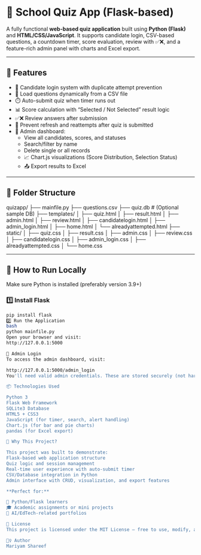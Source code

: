 # 🧠 School Quiz App (Flask-based)

A fully functional **web-based quiz application** built using **Python (Flask)** and **HTML/CSS/JavaScript**. It supports candidate login, CSV-based questions, a countdown timer, score evaluation, review with ✅❌, and a feature-rich admin panel with charts and Excel export.

---

## 🌟 Features

- 👤 Candidate login system with duplicate attempt prevention
- 📄 Load questions dynamically from a CSV file
- ⏱️ Auto-submit quiz when timer runs out
- 📊 Score calculation with “Selected / Not Selected” result logic
- ✅❌ Review answers after submission
- 🔁 Prevent refresh and reattempts after quiz is submitted
- 🔐 Admin dashboard:
  - View all candidates, scores, and statuses
  - Search/filter by name
  - Delete single or all records
  - 📈 Chart.js visualizations (Score Distribution, Selection Status)
  - 📤 Export results to Excel

---

## 📁 Folder Structure

quizapp/
├── mainfile.py
├── questions.csv
├── quiz.db # (Optional sample DB)
├── templates/
│ ├── quiz.html
│ ├── result.html
│ ├── admin.html
│ ├── review.html
│ ├── candidatelogin.html
│ ├── admin_login.html
│ ├── home.html
│ └── alreadyattempted.html
├── static/
│ ├── quiz.css
│ ├── result.css
│ ├── admin.css
│ ├── review.css
│ ├── candidatelogin.css
│ ├── admin_login.css
│ ├── alreadyattempted.css
│ └── home.css

---

## 🚀 How to Run Locally

Make sure Python is installed (preferably version 3.9+)

### 1️⃣ Install Flask

```bash
pip install flask
2️⃣ Run the Application
bash
python mainfile.py
Open your browser and visit:
http://127.0.0.1:5000

🔐 Admin Login
To access the admin dashboard, visit:

http://127.0.0.1:5000/admin_login
You'll need valid admin credentials. These are stored securely (not hard-coded). You can update them manually in the database or enhance the system to support multiple admins.

📦 Technologies Used

Python 3
Flask Web Framework
SQLite3 Database
HTML5 + CSS3
JavaScript (for timer, search, alert handling)
Chart.js (for bar and pie charts)
pandas (for Excel export)

🧠 Why This Project?

This project was built to demonstrate:
Flask-based web application structure
Quiz logic and session management
Real-time user experience with auto-submit timer
CSV/Database integration in Python
Admin interface with CRUD, visualization, and export features

**Perfect for:**

🧪 Python/Flask learners
🎓 Academic assignments or mini projects
📂 AI/EdTech-related portfolios

📜 License
This project is licensed under the MIT License — free to use, modify, and distribute.

🙋‍♀️ Author
Mariyam Shareef
